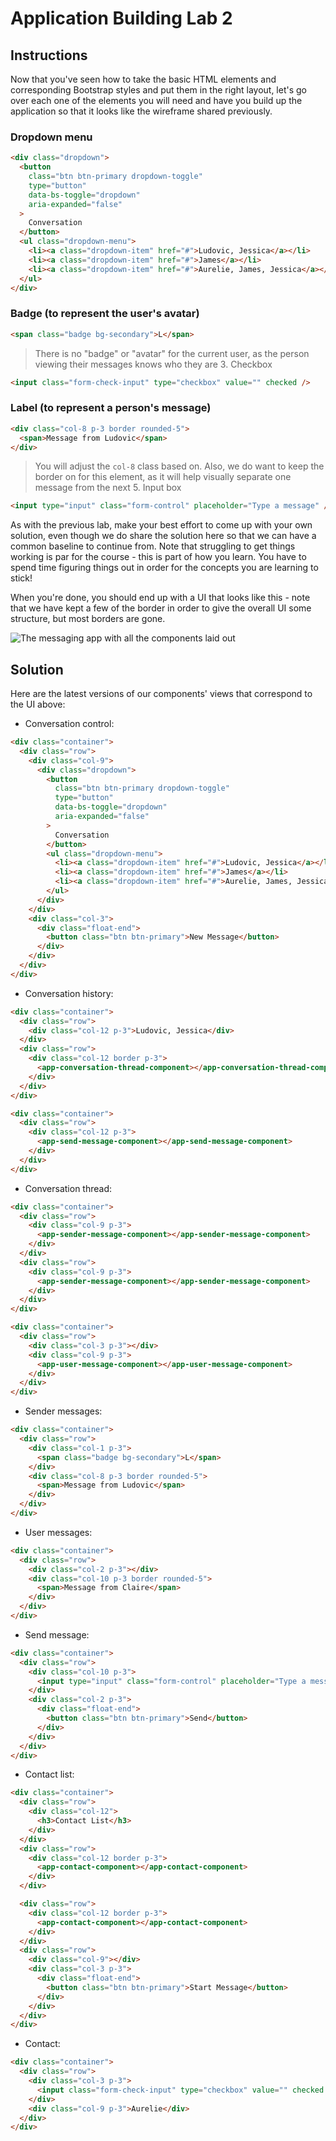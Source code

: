 # Application Building Lab 2

## Instructions

Now that you've seen how to take the basic HTML elements and corresponding
Bootstrap styles and put them in the right layout, let's go over each one of the
elements you will need and have you build up the application so that it looks
like the wireframe shared previously.

### Dropdown menu

```html
<div class="dropdown">
  <button
    class="btn btn-primary dropdown-toggle"
    type="button"
    data-bs-toggle="dropdown"
    aria-expanded="false"
  >
    Conversation
  </button>
  <ul class="dropdown-menu">
    <li><a class="dropdown-item" href="#">Ludovic, Jessica</a></li>
    <li><a class="dropdown-item" href="#">James</a></li>
    <li><a class="dropdown-item" href="#">Aurelie, James, Jessica</a></li>
  </ul>
</div>
```

### Badge (to represent the user's avatar)

```html
<span class="badge bg-secondary">L</span>
```

> There is no "badge" or "avatar" for the current user, as the person viewing
> their messages knows who they are 3. Checkbox

```html
<input class="form-check-input" type="checkbox" value="" checked />
```

### Label (to represent a person's message)

```html
<div class="col-8 p-3 border rounded-5">
  <span>Message from Ludovic</span>
</div>
```

> You will adjust the `col-8` class based on. Also, we do want to keep the
> border on for this element, as it will help visually separate one message from
> the next 5. Input box

```html
<input type="input" class="form-control" placeholder="Type a message" />
```

As with the previous lab, make your best effort to come up with your own
solution, even though we do share the solution here so that we can have a common
baseline to continue from. Note that struggling to get things working is par for
the course - this is part of how you learn. You have to spend time figuring
things out in order for the concepts you are learning to stick!

When you're done, you should end up with a UI that looks like this - note that
we have kept a few of the border in order to give the overall UI some structure,
but most borders are gone.

![The messaging app with all the components laid out](https://curriculum-content.s3.amazonaws.com/java-mod-8/ng-messaging-ui-styled-incl-components.png)

## Solution

Here are the latest versions of our components' views that correspond to the UI
above:

- Conversation control:

```html
<div class="container">
  <div class="row">
    <div class="col-9">
      <div class="dropdown">
        <button
          class="btn btn-primary dropdown-toggle"
          type="button"
          data-bs-toggle="dropdown"
          aria-expanded="false"
        >
          Conversation
        </button>
        <ul class="dropdown-menu">
          <li><a class="dropdown-item" href="#">Ludovic, Jessica</a></li>
          <li><a class="dropdown-item" href="#">James</a></li>
          <li><a class="dropdown-item" href="#">Aurelie, James, Jessica</a></li>
        </ul>
      </div>
    </div>
    <div class="col-3">
      <div class="float-end">
        <button class="btn btn-primary">New Message</button>
      </div>
    </div>
  </div>
</div>
```

- Conversation history:

```html
<div class="container">
  <div class="row">
    <div class="col-12 p-3">Ludovic, Jessica</div>
  </div>
  <div class="row">
    <div class="col-12 border p-3">
      <app-conversation-thread-component></app-conversation-thread-component>
    </div>
  </div>
</div>

<div class="container">
  <div class="row">
    <div class="col-12 p-3">
      <app-send-message-component></app-send-message-component>
    </div>
  </div>
</div>
```

- Conversation thread:

```html
<div class="container">
  <div class="row">
    <div class="col-9 p-3">
      <app-sender-message-component></app-sender-message-component>
    </div>
  </div>
  <div class="row">
    <div class="col-9 p-3">
      <app-sender-message-component></app-sender-message-component>
    </div>
  </div>
</div>

<div class="container">
  <div class="row">
    <div class="col-3 p-3"></div>
    <div class="col-9 p-3">
      <app-user-message-component></app-user-message-component>
    </div>
  </div>
</div>
```

- Sender messages:

```html
<div class="container">
  <div class="row">
    <div class="col-1 p-3">
      <span class="badge bg-secondary">L</span>
    </div>
    <div class="col-8 p-3 border rounded-5">
      <span>Message from Ludovic</span>
    </div>
  </div>
</div>
```

- User messages:

```html
<div class="container">
  <div class="row">
    <div class="col-2 p-3"></div>
    <div class="col-10 p-3 border rounded-5">
      <span>Message from Claire</span>
    </div>
  </div>
</div>
```

- Send message:

```html
<div class="container">
  <div class="row">
    <div class="col-10 p-3">
      <input type="input" class="form-control" placeholder="Type a message" />
    </div>
    <div class="col-2 p-3">
      <div class="float-end">
        <button class="btn btn-primary">Send</button>
      </div>
    </div>
  </div>
</div>
```

- Contact list:

```html
<div class="container">
  <div class="row">
    <div class="col-12">
      <h3>Contact List</h3>
    </div>
  </div>
  <div class="row">
    <div class="col-12 border p-3">
      <app-contact-component></app-contact-component>
    </div>
  </div>

  <div class="row">
    <div class="col-12 border p-3">
      <app-contact-component></app-contact-component>
    </div>
  </div>
  <div class="row">
    <div class="col-9"></div>
    <div class="col-3 p-3">
      <div class="float-end">
        <button class="btn btn-primary">Start Message</button>
      </div>
    </div>
  </div>
</div>
```

- Contact:

```html
<div class="container">
  <div class="row">
    <div class="col-3 p-3">
      <input class="form-check-input" type="checkbox" value="" checked />
    </div>
    <div class="col-9 p-3">Aurelie</div>
  </div>
</div>
```

